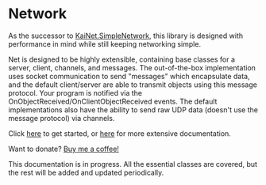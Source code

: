 # Network

As the successor to [KaiNet.SimpleNetwork](https://github.com/KaiNet-X/simple-network-library), this library is designed with 
performance in mind while still keeping networking simple.

Net is designed to be highly extensible, containing base classes for a server, client, channels, and messages. The out-of-the-box implementation uses socket communication to send "messages" which encapsulate data, and the default client/server are able to transmit objects using this message protocol. Your program is notified via the OnObjectReceived/OnClientObjectReceived events. The default implementations also have the ability to send raw UDP data (doesn't use the message protocol) via channels.

Click [here](https://github.com/KaiNet-X/Network/blob/master/gettingStarted.md) to get started, or [here](https://github.com/KaiNet-X/Network/blob/master/ExtensiveDocs.md) for more extensive documentation.

Want to donate? [Buy me a coffee!](https://www.buymeacoffee.com/kainet)

This documentation is in progress. All the essential classes are covered, but the rest will be added and updated periodically.
